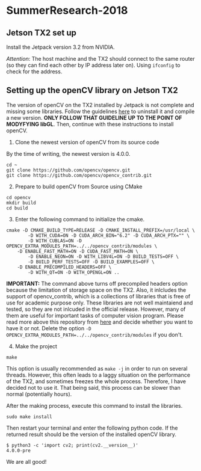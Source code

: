# SummerResearch-2018

## Jetson TX2 set up

Install the Jetpack version 3.2 from NVIDIA.

*Attention*: The host machine and the TX2 should connect to the same router (so they can find each other by IP address later on). Using ```ifconfig``` to check for the address.

## Setting up the openCV library on Jetson TX2

The version of openCV on the TX2 installed by Jetpack is not complete and missing some libraries. Follow the guidelines [here](https://jkjung-avt.github.io/opencv3-on-tx2/) to uninstall it and compile a new version. **ONLY FOLLOW THAT GUIDELINE UP TO THE POINT OF MODYFYING libGL**. Then, continue with these instructions to install openCV.

1. Clone the newest version of openCV from its source code

By the time of writing, the newest version is 4.0.0.

```
cd ~
git clone https://github.com/opencv/opencv.git
git clone https://github.com/opencv/opencv_contrib.git
```

2. Prepare to build openCV from Source using CMake

```
cd opencv
mkdir build
cd build
```

3. Enter the following command to initialize the cmake.

```
cmake -D CMAKE_BUILD_TYPE=RELEASE -D CMAKE_INSTALL_PREFIX=/usr/local \
        -D WITH_CUDA=ON -D CUDA_ARCH_BIN="6.2" -D CUDA_ARCH_PTX="" \
        -D WITH_CUBLAS=ON -D OPENCV_EXTRA_MODULES_PATH=../../opencv_contrib/modules \
	-D ENABLE_FAST_MATH=ON -D CUDA_FAST_MATH=ON \
        -D ENABLE_NEON=ON -D WITH_LIBV4L=ON -D BUILD_TESTS=OFF \
        -D BUILD_PERF_TESTS=OFF -D BUILD_EXAMPLES=OFF \
	-D ENABLE_PRECOMPILED_HEADERS=OFF \
        -D WITH_QT=ON -D WITH_OPENGL=ON ..
```

**IMPORTANT:** The command above turns off precompiled headers option because the limitation of storage space on the TX2. Also, it inlcludes the support of opencv\_contrib, which is a collections of libraries that is free of use for academic purpose only. These libraries are not well maintaiend and tested, so they are not inlcuded in the official release. However, many of them are useful for important tasks of computer vision program. Please read more above this repository from [here](https://github.com/opencv/opencv_contrib) and decide whether you want to have it or not. Delete the option ```-D OPENCV_EXTRA_MODULES_PATH=../../opencv_contrib/modules``` if you don't.

4. Make the project

```
make
```

This option is usually recommended as ```make -j``` in order to run on several threads. However, this often leads to a laggy situation on the performance of the TX2, and sometimes freezes the whole process. Therefore, I have decided not to use it. That being said, this process can be slower than normal (potentially hours).

After the making process, execute this command to install the libraries.

```
sudo make install
```

Then restart your terminal and enter the following python code. If the returned result should be the version of the installed openCV library.

```
$ python3 -c 'import cv2; print(cv2.__version__)'
4.0.0-pre
```

We are all good!


